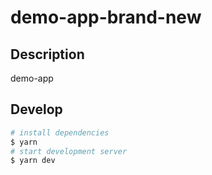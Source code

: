 # demo-app-brand-new

## Description

demo-app

## Develop

```bash
# install dependencies
$ yarn
# start development server
$ yarn dev
```
